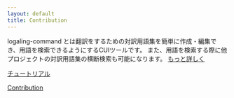 ```yaml
---
layout: default
title: Contribution
---
```


logaling-command とは翻訳をするための対訳用語集を簡単に作成・編集でき、用語を検索できるようにするCUIツールです。
また、用語を検索する際に他プロジェクトの対訳用語集の横断検索も可能になります。
[もっと詳しく](/about "logaling-command について")

[チュートリアル](/tutorial "チュートリアル")

[Contribution](/contribution "Contribution")

